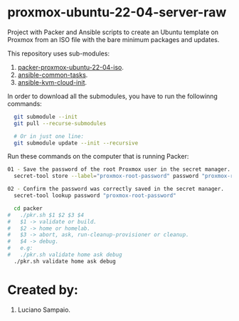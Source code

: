 # proxmox-ubuntu-22-04-server-raw
Project with Packer and Ansible scripts to create an Ubuntu template on Proxmox from an ISO file with the bare minimum packages and updates.

This repository uses sub-modules:<br/>
1. [packer-proxmox-ubuntu-22-04-iso](https://github.com/lsampaioweb/packer-proxmox-ubuntu-22-04-iso "packer-proxmox-ubuntu-22-04-iso").
1. [ansible-common-tasks](https://github.com/lsampaioweb/ansible-common-tasks "ansible-common-tasks").
1. [ansible-kvm-cloud-init](https://github.com/lsampaioweb/ansible-kvm-cloud-init "ansible-kvm-cloud-init").

In order to download all the submodules, you have to run the followinng commands:

```bash
  git submodule --init
  git pull --recurse-submodules

  # Or in just one line:
  git submodule update --init --recursive
```

Run these commands on the computer that is running Packer:

```bash
01 - Save the password of the root Proxmox user in the secret manager.
  secret-tool store --label="proxmox-root-password" password "proxmox-root-password"

02 - Confirm the password was correctly saved in the secret manager.
  secret-tool lookup password "proxmox-root-password"
```

```bash
  cd packer
#   ./pkr.sh $1 $2 $3 $4
#   $1 -> validate or build.
#   $2 -> home or homelab.
#   $3 -> abort, ask, run-cleanup-provisioner or cleanup.
#   $4 -> debug.
#   e.g:
#   ./pkr.sh validate home ask debug
  ./pkr.sh validate home ask debug
```

# Created by:

1. Luciano Sampaio.
